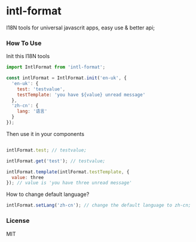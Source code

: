 # intl-format
I18N tools for universal javascrit apps, easy use & better api;

### How To Use

Init this I18N tools
```javascript
import IntlFormat from 'intl-format';

const intlFormat = IntlFormat.init('en-uk', {
  'en-uk': {
    test: 'testvalue',
    testTemplate: 'you have ${value} unread message'
  },
  'zh-cn': {
    lang: '语言'
  }
});
```
Then use it in your components

```javascript

intlFormat.test; // testvalue;

intlFormat.get('test'); // testvalue;

intlFormat.template(intlFormat.testTemplate, {
  value: three
}); // value is 'you have three unread message'
```

How to change default language?
```javascript
intlFormat.setLang('zh-cn'); // change the default language to zh-cn;
```

### License
MIT